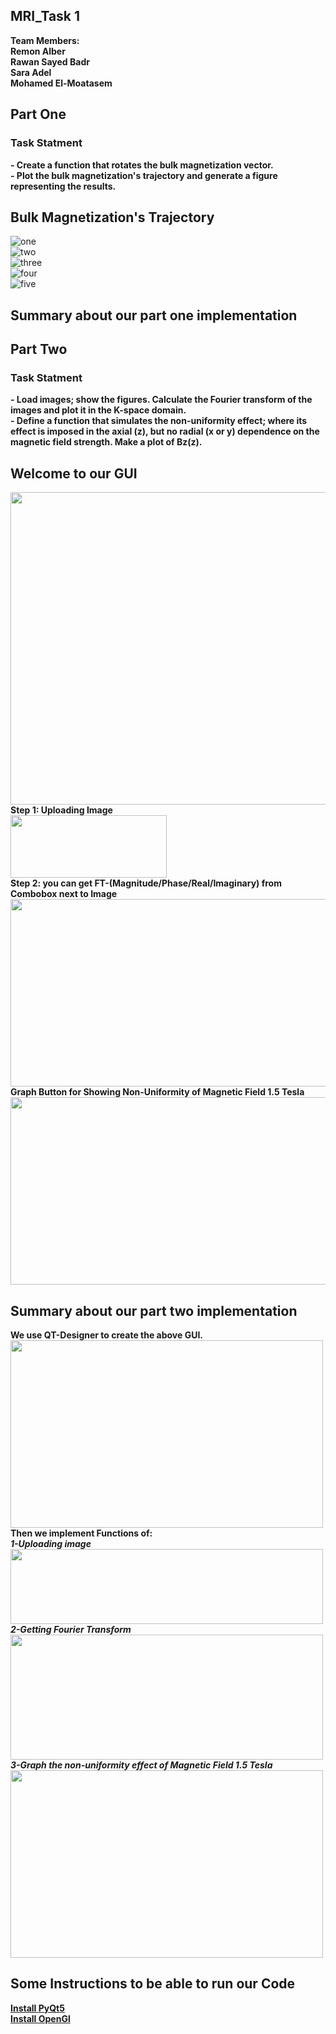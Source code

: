 ## MRI_Task 1
**Team Members:**<br/>
**Remon Alber**<br/>
**Rawan Sayed Badr**<br/>
**Sara Adel**<br/>
**Mohamed El-Moatasem**<br/>

## Part One
### Task Statment
**- Create a function that rotates the bulk magnetization vector.** <br/>
**- Plot the bulk magnetization's trajectory and generate a figure representing the results.** <br/>
## Bulk Magnetization's Trajectory
![one](1.gif) <br/>
![two](2.gif) <br/>
![three](3.gif) <br/>
![four](4.gif) <br/>
![five](5.gif) <br/>
## Summary about our part one implementation 

## Part Two 
### Task Statment
**- Load images; show the figures. Calculate the Fourier transform of the images and plot it in the K-space domain.** <br/>
**- Define a function that simulates the non-uniformity effect; where its effect is imposed in the axial (z), but no radial (x or y)  dependence on the magnetic field strength. Make a plot of Bz(z).** <br/>
## Welcome to our GUI
<img src="1.png" width="600" height="500" /> <br/>
**Step 1: Uploading Image** <br/>
<img src="2.png" width="250" height="100" /> <br/>
**Step 2: you can get FT-(Magnitude/Phase/Real/Imaginary) from Combobox next to Image** <br/>
<img src="3.png" width="600" height="300" /> <br/>
**Graph Button for Showing Non-Uniformity of Magnetic Field 1.5 Tesla** <br/>
<img src="4.png" width="600" height="300" /> <br/>
## Summary about our part two implementation 
**We use QT-Designer to create the above GUI.** <br/>
<img src="gui.png" width="500" height="300" /> <br/>
**Then we implement Functions of:** <br/>
***1-Uploading image*** <br/>
<img src="5.png" width="500" height="120" /> <br/>
***2-Getting Fourier Transform*** <br/>
<img src="6.png" width="500" height="200" /> <br/>
***3-Graph the non-uniformity effect of Magnetic Field 1.5 Tesla*** <br/>
<img src="7.png" width="500" height="300" /> <br/>

## Some Instructions to be able to run our Code
**[Install PyQt5](https://pypi.org/project/PyQt5/)**  <br/>
**[Install OpenGl](https://download.cnet.com/Apple-OpenGL/3000-2070_4-395.html)**
